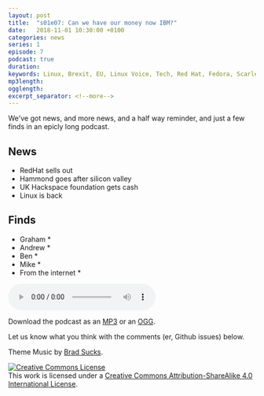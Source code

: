 ```yaml
---
layout: post
title:  "s01e07: Can we have our money now IBM?"
date:   2018-11-01 10:30:00 +0100
categories: news
series: 1
episode: 7
podcast: true
duration: 
keywords: Linux, Brexit, EU, Linux Voice, Tech, Red Hat, Fedora, Scarlet cap, IBM
mp3length: 
ogglength: 
excerpt_separator: <!--more-->
---
```


We've got news, and more news, and a half way reminder, and just a few finds in an epicly long podcast. 

<!--more-->

## News
* RedHat sells out
* Hammond goes after silicon valley
* UK Hackspace foundation gets cash
* Linux is back

## Finds
* Graham
  * 
* Andrew 
  *
* Ben
  * 
* Mike
  *
* From the internet
  * 
<audio controls>
  <source src="http://bugreport.co.uk/assets/bugreport_s1e7.ogg" type="audio/ogg">
  <source src="http://bugreport.co.uk/assets/bugreport_s1e7.mp3" type="audio/mpeg">
</audio>

Download the podcast as an [MP3](http://bugreport.co.uk/assets/bugreport_s1e6.mp3) or an [OGG](http://bugreport.co.uk/assets/bugreport_s1e6.ogg).

Let us know what you think with the comments (er, Github issues) below.

Theme Music by [Brad Sucks](http://www.bradsucks.net/).

<a rel="license" href="http://creativecommons.org/licenses/by-sa/4.0/"><img alt="Creative Commons License" style="border-width:0" src="https://i.creativecommons.org/l/by-sa/4.0/88x31.png" /></a><br />This work is licensed under a <a rel="license"  href="http://creativecommons.org/licenses/by-sa/4.0/">Creative Commons Attribution-ShareAlike 4.0 International License</a>.
